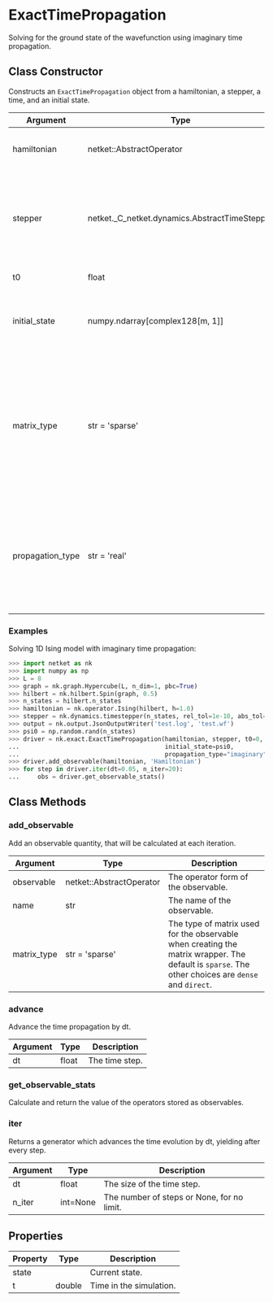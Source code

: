 # ExactTimePropagation
Solving for the ground state of the wavefunction using imaginary time propagation.

## Class Constructor
Constructs an ``ExactTimePropagation`` object from a hamiltonian, a stepper,
a time, and an initial state.

|    Argument    |                    Type                     |                                                                   Description                                                                    |
|----------------|---------------------------------------------|--------------------------------------------------------------------------------------------------------------------------------------------------|
|hamiltonian     |netket::AbstractOperator                     |The hamiltonian of the system.                                                                                                                    |
|stepper         |netket._C_netket.dynamics.AbstractTimeStepper|Stepper (i.e. propagator) that transforms the state of the system from one timestep to the next.                                                  |
|t0              |float                                        |The initial time.                                                                                                                                 |
|initial_state   |numpy.ndarray[complex128[m, 1]]              |The initial state of the system (when propagation begins.)                                                                                        |
|matrix_type     |str = 'sparse'                               |The type of matrix used for the Hamiltonian when creating the matrix wrapper. The default is `sparse`. The other choices are `dense` and `direct`.|
|propagation_type|str = 'real'                                 |Specifies whether the imaginary or real-time Schroedinger equation is solved. Should be one of "real" or "imaginary".                             |

### Examples
Solving 1D Ising model with imaginary time propagation:

```python
>>> import netket as nk
>>> import numpy as np
>>> L = 8
>>> graph = nk.graph.Hypercube(L, n_dim=1, pbc=True)
>>> hilbert = nk.hilbert.Spin(graph, 0.5)
>>> n_states = hilbert.n_states
>>> hamiltonian = nk.operator.Ising(hilbert, h=1.0)
>>> stepper = nk.dynamics.timestepper(n_states, rel_tol=1e-10, abs_tol=1e-10)
>>> output = nk.output.JsonOutputWriter('test.log', 'test.wf')
>>> psi0 = np.random.rand(n_states)
>>> driver = nk.exact.ExactTimePropagation(hamiltonian, stepper, t0=0,
...                                        initial_state=psi0,
...                                        propagation_type="imaginary")
>>> driver.add_observable(hamiltonian, 'Hamiltonian')
>>> for step in driver.iter(dt=0.05, n_iter=20):
...     obs = driver.get_observable_stats()

```



## Class Methods 
### add_observable
Add an observable quantity, that will be calculated at each
iteration.

| Argument  |          Type          |                                                                   Description                                                                   |
|-----------|------------------------|-------------------------------------------------------------------------------------------------------------------------------------------------|
|observable |netket::AbstractOperator|The operator form of the observable.                                                                                                             |
|name       |str                     |The name of the observable.                                                                                                                      |
|matrix_type|str = 'sparse'          |The type of matrix used for the observable when creating the matrix wrapper. The default is `sparse`. The other choices are `dense` and `direct`.|

### advance
Advance the time propagation by dt.

|Argument|Type | Description  |
|--------|-----|--------------|
|dt      |float|The time step.|

### get_observable_stats
Calculate and return the value of the operators stored as observables.




### iter
Returns a generator which advances the time evolution by dt,
yielding after every step.


|Argument|  Type  |               Description                |
|--------|--------|------------------------------------------|
|dt      |float   |The size of the time step.                |
|n_iter  |int=None|The number of steps or None, for no limit.|

## Properties

|Property| Type |      Description       |
|--------|------|------------------------|
|state   |      |Current state.          |
|t       |double| Time in the simulation.|
